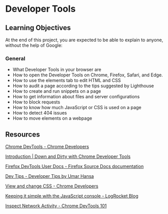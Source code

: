 # Developer Tools

## Learning Objectives

At the end of this project, you are expected to be able to explain to anyone, without the help of Google:

### General

- What Developer Tools in your browser are
- How to open the Developer Tools on Chrome, Firefox, Safari, and Edge.
- How to use the elements tab to edit HTML and CSS
- How to audit a page according to the tips suggested by Lighthouse
- How to create and run snippets on a page
- How to get information about files and server configurations
- How to block requests
- How to know how much JavaScript or CSS is used on a page
- How to detect 404 issues
- How to move elements on a webpage

## Resources

[Chrome DevTools - Chrome Developers](https://developer.chrome.com/docs/devtools/)

[Introduction | Down and Dirty with Chrome Developer Tools](https://blittle.github.io/chrome-dev-tools/)

[Firefox DevTools User Docs - Firefox Source Docs documentation](https://firefox-source-docs.mozilla.org/devtools-user/index.html)

[Dev Tips - Developer Tips by Umar Hansa](https://umaar.com/dev-tips/)

[View and change CSS - Chrome Developers](https://developer.chrome.com/docs/devtools/css/)

[Keeping it simple with the JavaScript console - LogRocket Blog](https://blog.logrocket.com/keeping-it-simple-with-the-javascript-console/)

[Inspect Network Activity - Chrome DevTools 101](https://www.youtube.com/watch?v=e1gAyQuIFQo&feature=youtu.be)
